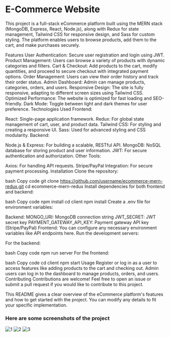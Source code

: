 # E-Commerce Website
This project is a full-stack eCommerce platform built using the MERN stack (MongoDB, Express, React, Node.js), along with Redux for state management, Tailwind CSS for responsive design, and Sass for custom styling. The platform enables users to browse products, add them to the cart, and make purchases securely.

Features
User Authentication: Secure user registration and login using JWT.
Product Management: Users can browse a variety of products with dynamic categories and filters.
Cart & Checkout: Add products to the cart, modify quantities, and proceed to secure checkout with integrated payment options.
Order Management: Users can view their order history and track their order status.
Admin Dashboard: Admin can manage products, categories, orders, and users.
Responsive Design: The site is fully responsive, adapting to different screen sizes using Tailwind CSS.
Optimized Performance: The website is optimized for fast loading and SEO-friendly.
Dark Mode: Toggle between light and dark themes for user preference.
Technologies Used
Frontend:

React: Single-page application framework.
Redux: For global state management of cart, user, and product data.
Tailwind CSS: For styling and creating a responsive UI.
Sass: Used for advanced styling and CSS modularity.
Backend:

Node.js & Express: For building a scalable, RESTful API.
MongoDB: NoSQL database for storing product and user information.
JWT: For secure authentication and authorization.
Other Tools:

Axios: For handling API requests.
Stripe/PayPal Integration: For secure payment processing.
Installation
Clone the repository:

bash
Copy code
git clone https://github.com/username/ecommerce-mern-redux.git
cd ecommerce-mern-redux
Install dependencies for both frontend and backend:

bash
Copy code
npm install
cd client
npm install
Create a .env file for environment variables:

Backend:
MONGO_URI: MongoDB connection string
JWT_SECRET: JWT secret key
PAYMENT_GATEWAY_API_KEY: Payment gateway API key (Stripe/PayPal)
Frontend:
You can configure any necessary environment variables like API endpoints here.
Run the development servers:

For the backend:

bash
Copy code
npm run server
For the frontend:

bash
Copy code
cd client
npm start
Usage
Register or log in as a user to access features like adding products to the cart and checking out.
Admin users can log in to the dashboard to manage products, orders, and users.
Contributing
Contributions are welcome! Feel free to open an issue or submit a pull request if you would like to contribute to this project.

This README gives a clear overview of the eCommerce platform's features and how to get started with the project. You can modify any details to fit your specific implementation.



### Here are some screenshots of the project
 
![1](https://github.com/user-attachments/assets/fc3410d3-8c80-41a1-b480-f363c6cdb7d6)
![2](https://github.com/user-attachments/assets/261334af-ea87-45b5-8682-d85e9225b178)
![3](https://github.com/user-attachments/assets/c8b9135e-56eb-4738-9fd4-6dd1010c7d26)
